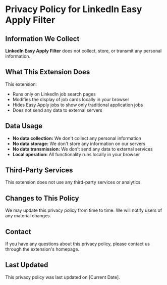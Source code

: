 # Privacy Policy for LinkedIn Easy Apply Filter

## Information We Collect

**LinkedIn Easy Apply Filter** does not collect, store, or transmit any personal information.

## What This Extension Does

This extension:

- Runs only on LinkedIn job search pages
- Modifies the display of job cards locally in your browser
- Hides Easy Apply jobs to show only traditional application jobs
- Does not send any data to external servers

## Data Usage

- **No data collection:** We don't collect any personal information
- **No data storage:** We don't store any information on our servers
- **No data transmission:** We don't send any data to external services
- **Local operation:** All functionality runs locally in your browser

## Third-Party Services

This extension does not use any third-party services or analytics.

## Changes to This Policy

We may update this privacy policy from time to time. We will notify users of any material changes.

## Contact

If you have any questions about this privacy policy, please contact us through the extension's homepage.

## Last Updated

This privacy policy was last updated on [Current Date].

